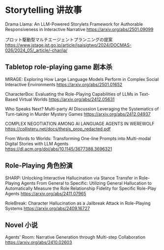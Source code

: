 # Storytelling 讲故事

Drama Llama: An LLM-Powered Storylets Framework for Authorable Responsiveness in Interactive Narrative
https://arxiv.org/abs/2501.09099

プロット駆動型マルチエージェントプランニングの提案
https://www.jstage.jst.go.jp/article/jsaisigtwo/2024/DOCMAS-026/2024_05/_article/-char/ja/

## Tabletop role-playing game 剧本杀
MIRAGE: Exploring How Large Language Models Perform in Complex Social Interactive Environments
https://arxiv.org/abs/2501.01652

CharacterBox: Evaluating the Role-Playing Capabilities of LLMs in Text-Based Virtual Worlds
https://arxiv.org/abs/2412.05631

Who Speaks Next? Multi-party AI Discussion Leveraging the Systematics of Turn-taking in Murder Mystery Games
https://arxiv.org/abs/2412.04937

COMPLEX NEGOTIATION AMONG AI LANGUAGE AGENTS IN WEREWOLF
https://collisteru.net/docs/thesis_prop_redacted.pdf

From Words to Worlds: Transforming One-line Prompts into Multi-modal Digital Stories with LLM Agents
https://dl.acm.org/doi/abs/10.1145/3677388.3696321

## Role-Playing 角色扮演
SHARP: Unlocking Interactive Hallucination via Stance Transfer in Role-Playing Agents
From General to Specific: Utilizing General Hallucation to Automatically Measure the Role Relationship Fidelity for Specific Role-Play Agents
https://arxiv.org/abs/2411.07965

RoleBreak: Character Hallucination as a Jailbreak Attack in Role-Playing Systems
https://arxiv.org/abs/2409.16727

## Novel 小说
Agents' Room: Narrative Generation through Multi-step Collaboration
https://arxiv.org/abs/2410.02603
